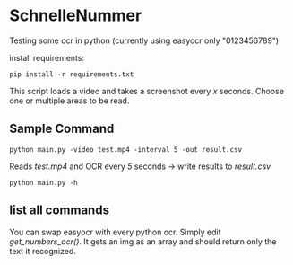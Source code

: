 # SchnelleNummer
Testing some ocr in python (currently using easyocr only "0123456789")

install requirements:

    pip install -r requirements.txt


This script loads a video and takes a screenshot every *x* seconds.
Choose one or multiple areas to be read.

## Sample Command

    python main.py -video test.mp4 -interval 5 -out result.csv

Reads *test.mp4* and OCR every *5* seconds -> write results to *result.csv*

    python main.py -h

list all commands
--- 
You can swap easyocr with every python ocr.
Simply edit *get_numbers_ocr()*. It gets an img as an array and should return only the text it recognized.
